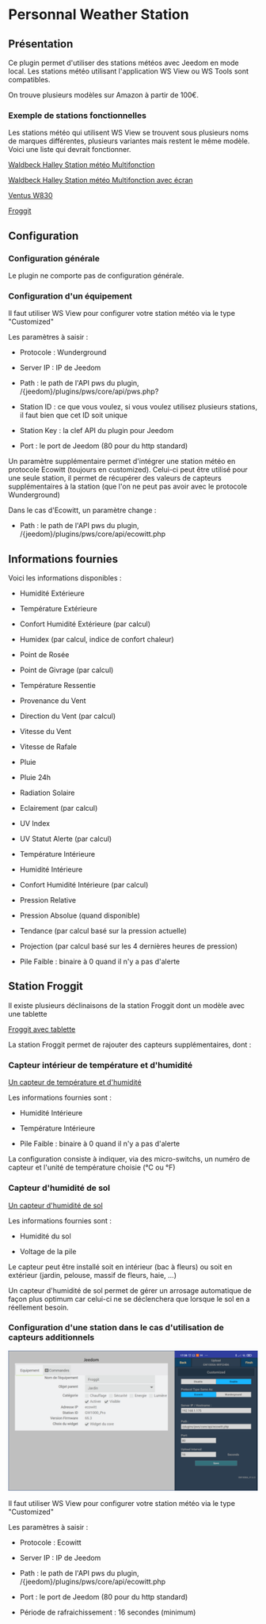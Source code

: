 # Personnal Weather Station

## Présentation

Ce plugin permet d'utiliser des stations météos avec Jeedom en mode local. Les stations météo utilisant l'application WS View ou WS Tools sont compatibles.

On trouve plusieurs modèles sur Amazon à partir de 100€.

### Exemple de stations fonctionnelles

Les stations météo qui utilisent WS View se trouvent sous plusieurs noms de marques différentes, plusieurs variantes mais restent le même modèle. Voici une liste qui devrait fonctionner.

[Waldbeck Halley Station météo Multifonction](https://amzn.to/3924BKr)

[Waldbeck Halley Station météo Multifonction avec écran](https://amzn.to/392592X)

[Ventus W830](https://amzn.to/2wacIWU)

[Froggit](https://www.amazon.fr/Froggit-DP1500-Station-syst%C3%A8me-Centre/dp/B07YDG97XF/ref=sr_1_35?)

## Configuration

### Configuration générale

Le plugin ne comporte pas de configuration générale.

### Configuration d'un équipement

Il faut utiliser WS View pour configurer votre station météo via le type "Customized"

Les paramètres à saisir :

* Protocole : Wunderground

* Server IP : IP de Jeedom

* Path : le path de l'API pws du plugin, /{jeedom}/plugins/pws/core/api/pws.php?

* Station ID : ce que vous voulez, si vous voulez utilisez plusieurs stations, il faut bien que cet ID soit unique

* Station Key : la clef API du plugin pour Jeedom

* Port : le port de Jeedom (80 pour du http standard)

Un paramètre supplémentaire permet d'intégrer une station météo en protocole Ecowitt (toujours en customized). Celui-ci peut être utilisé pour une seule station, il permet de récupérer des valeurs de capteurs supplémentaires à la station (que l'on ne peut pas avoir avec le protocole Wunderground)

Dans le cas d'Ecowitt, un paramètre change :

* Path : le path de l'API pws du plugin, /{jeedom}/plugins/pws/core/api/ecowitt.php

## Informations fournies

Voici les informations disponibles :

* Humidité Extérieure

* Température Extérieure

* Confort Humidité Extérieure (par calcul)

* Humidex (par calcul, indice de confort chaleur)

* Point de Rosée

* Point de Givrage (par calcul)

* Température Ressentie

* Provenance du Vent

* Direction du Vent (par calcul)

* Vitesse du Vent

* Vitesse de Rafale

* Pluie

* Pluie 24h

* Radiation Solaire

* Eclairement (par calcul)

* UV Index

* UV Statut Alerte (par calcul)

* Température Intérieure

* Humidité Intérieure

* Confort Humidité Intérieure (par calcul)

* Pression Relative

* Pression Absolue (quand disponible)

* Tendance (par calcul basé sur la pression actuelle)

* Projection (par calcul basé sur les 4 dernières heures de pression)

* Pile Faible : binaire à 0 quand il n'y a pas d'alerte

## Station Froggit

Il existe plusieurs déclinaisons de la station Froggit dont un modèle avec une tablette

[Froggit avec tablette](https://www.amazon.fr/Froggit-HP1000SE-Internet-Station-Serveur/dp/B07ZJK8644/ref=sr_1_2?)

La station Froggit permet de rajouter des capteurs supplémentaires, dont :

### Capteur intérieur de température et d'humidité 

[Un capteur de température et d'humidité](https://www.amazon.fr/Froggit-DP50-Thermo-hygrom%C3%A8tre-Plusieurs-canaux/dp/B0844K28MJ/ref=sr_1_7?)

Les informations fournies sont : 

* Humidité Intérieure

* Température Intérieure

* Pile Faible : binaire à 0 quand il n'y a pas d'alerte

La configuration consiste à indiquer, via des micro-switchs, un numéro de capteur et l'unité de température choisie (°C ou °F)

### Capteur d'humidité de sol

[Un capteur d'humidité de sol](https://www.amazon.fr/Froggit-DP100-Capteur-Radio-multicanal/dp/B0844KS4B2/ref=sr_1_14?)

Les informations fournies sont : 

* Humidité du sol 

* Voltage de la pile 

Le capteur peut être installé soit en intérieur (bac à fleurs) ou soit en extérieur (jardin, pelouse, massif de fleurs, haie, ...)

Un capteur d'humidité de sol permet de gérer un arrosage automatique de façon plus optimum car celui-ci ne se déclenchera que lorsque le sol en a réellement besoin.

### Configuration d'une station dans le cas d'utilisation de capteurs additionnels

![Illustration](Config_Ecowitt.png?raw=true "Illustration")

Il faut utiliser WS View pour configurer votre station météo via le type "Customized"

Les paramètres à saisir :

* Protocole : Ecowitt

* Server IP : IP de Jeedom

* Path : le path de l'API pws du plugin, /{jeedom}/plugins/pws/core/api/ecowitt.php

* Port : le port de Jeedom (80 pour du http standard)

* Période de rafraichissement : 16 secondes (minimum)
